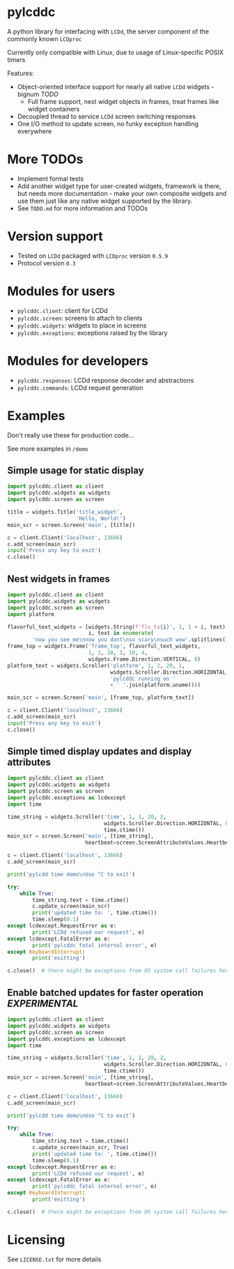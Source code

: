 # pylcddc

A python library for interfacing with ``LCDd``, the server
component of the commonly known ``LCDproc``

Currently only compatible with Linux, due to usage of 
Linux-specific POSIX timers

Features:

- Object-oriented interface support for nearly all native 
  ``LCDd`` widgets - bignum *TODO*
    - Full frame support, nest widget objects in frames, treat frames 
      like widget containers
- Decoupled thread to service ``LCDd`` screen switching responses 
- One I/O method to update screen, no funky exception handling everywhere

# More TODOs
- Implement formal tests
- Add another widget type for user-created widgets, framework is 
  there, but needs more documentation - make your
  own composite widgets and use them just like any native 
  widget supported by the library.
- See ``TODO.md`` for more information and TODOs

# Version support
- Tested on ``LCDd`` packaged with ``LCDproc`` version ``0.5.9``
- Protocol version ``0.3``

# Modules for users
- ``pylcddc.client``: client for LCDd
- ``pylcddc.screen``: screens to attach to clients
- ``pylcddc.widgets``: widgets to place in screens
- ``pylcddc.exceptions``: exceptions raised by the library

# Modules for developers
- ``pylcddc.responses``: LCDd response decoder and abstractions
- ``pylcddc.commands``: LCDd request generation

# Examples
Don't really use these for production code...

See more examples in ``/demo``

## Simple usage for static display

```python
import pylcddc.client as client
import pylcddc.widgets as widgets
import pylcddc.screen as screen

title = widgets.Title('title_widget',
                      'Hello, World!')
main_scr = screen.Screen('main', [title])

c = client.Client('localhost', 13666)
c.add_screen(main_scr)
input('Press any key to exit')
c.close()
```

## Nest widgets in frames
```python
import pylcddc.client as client
import pylcddc.widgets as widgets
import pylcddc.screen as screen
import platform

flavorful_text_widgets = [widgets.String(f'flv_tx{i}', 1, 1 + i, text) for 
                          i, text in enumerate(
        'now you see me\nnow you dont\nso scary\nsuch wow'.splitlines())]
frame_top = widgets.Frame('frame_top', flavorful_text_widgets, 
                          1, 1, 10, 1, 10, 4, 
                          widgets.Frame.Direction.VERTICAL, 8)
platform_text = widgets.Scroller('platform', 1, 2, 20, 1,
                                 widgets.Scroller.Direction.HORIZONTAL, 1,
                                 'pylcddc running on ' 
                                 + ' '.join(platform.uname()))

main_scr = screen.Screen('main', [frame_top, platform_text])

c = client.Client('localhost', 13666)
c.add_screen(main_scr)
input('Press any key to exit')
c.close()
```

## Simple timed display updates and display attributes

```python
import pylcddc.client as client
import pylcddc.widgets as widgets
import pylcddc.screen as screen
import pylcddc.exceptions as lcdexcept
import time

time_string = widgets.Scroller('time', 1, 1, 20, 2,
                               widgets.Scroller.Direction.HORIZONTAL, 8,
                               time.ctime())
main_scr = screen.Screen('main', [time_string],
                         heartbeat=screen.ScreenAttributeValues.Heartbeat.OFF)

c = client.Client('localhost', 13666)
c.add_screen(main_scr)

print('pylcdd time demo\nUse ^C to exit')

try:
    while True:
        time_string.text = time.ctime()
        c.update_screen(main_scr)
        print('updated time to: ', time.ctime())
        time.sleep(0.1)
except lcdexcept.RequestError as e:
        print('LCDd refused our request', e)
except lcdexcept.FatalError as e:
        print('pylcddc fatal internal error', e)
except KeyboardInterrupt:
        print('exitting')

c.close()  # there might be exceptions from OS system call failures here
```

## Enable batched updates for faster operation *EXPERIMENTAL*
```python
import pylcddc.client as client
import pylcddc.widgets as widgets
import pylcddc.screen as screen
import pylcddc.exceptions as lcdexcept
import time

time_string = widgets.Scroller('time', 1, 1, 20, 2,
                               widgets.Scroller.Direction.HORIZONTAL, 8,
                               time.ctime())
main_scr = screen.Screen('main', [time_string],
                         heartbeat=screen.ScreenAttributeValues.Heartbeat.OFF)

c = client.Client('localhost', 13666)
c.add_screen(main_scr)

print('pylcdd time demo\nUse ^C to exit')

try:
    while True:
        time_string.text = time.ctime()
        c.update_screen(main_scr, True)
        print('updated time to: ', time.ctime())
        time.sleep(0.1)
except lcdexcept.RequestError as e:
        print('LCDd refused our request', e)
except lcdexcept.FatalError as e:
        print('pylcddc fatal internal error', e)
except KeyboardInterrupt:
        print('exitting')

c.close()  # there might be exceptions from OS system call failures here
```

# Licensing 
See ``LICENSE.txt`` for more details